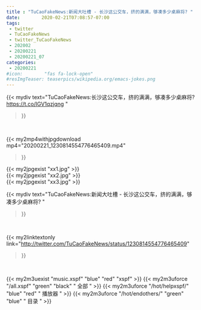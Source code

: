 ```yaml
---
title : "TuCaoFakeNews:新闻大吐槽 - 长沙这公交车，挤的满满，够凑多少桌麻将? "
date:        2020-02-21T07:08:57-07:00
tags:
 - twitter
 - TuCaoFakeNews
 - twitter_TuCaoFakeNews
 - 202002
 - 20200221
 - 20200221_07
categories:
 - 20200221
#icon:        "fas fa-lock-open"
#resImgTeaser: teaserpics/wikipedia.org/emacs-jokes.png
---
```


{{< mydiv text="TuCaoFakeNews:长沙这公交车，挤的满满，够凑多少桌麻将? https://t.co/IGV1qzjqng "
>}}
<br>


{{< my2mp4withjpgdownload mp4="20200221_1230814554776465409.mp4"
>}}

{{< my2jpgexist "xx1.jpg" >}}<br>
{{< my2jpgexist "xx2.jpg" >}}<br>
{{< my2jpgexist "xx3.jpg" >}}<br>



{{< mydiv text="TuCaoFakeNews:新闻大吐槽 - 长沙这公交车，挤的满满，够凑多少桌麻将? "
>}}
<br>

{{< my2linktextonly link="http://twitter.com/TuCaoFakeNews/status/1230814554776465409"
>}}


<br>

{{< my2m3uexist "music.xspf"        "blue"   "red"    "xspf" >}} {{< my2m3uforce "/all.xspf"         "green"  "black"  " 全部 " >}} {{< my2m3uforce "/hot/helpxspf/"    "blue"   "red"    " 播放器 " >}} {{< my2m3uforce "/hot/endothers/"   "green"  "blue"   " 目录 " >}} 
